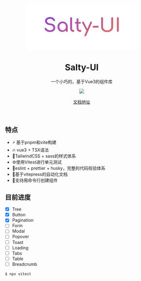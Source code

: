 <p align="center">
<img src="./public/cover.png" height="150">
</p>

<h1 align="center">
Salty-UI
</h1>
<p align="center">
一个小巧的，基于Vue3的组件库
<p>
<p align="center">
  <a href="https://www.npmjs.com/package/salty-ui"><img src="https://img.shields.io/npm/l/salty-ui"></a>
<p>

<p align="center">
<a href="https://cn.vitest.dev">文档地址</a>
</p>


<h4 align="center">

</h4>
<br>

## 特点

- ⚡ 基于pnpm和vite构建
- 🔥 vue3 + TSX语法
- 🎨TailwindCSS + sass的样式体系
- ⚙️使用Vitest进行单元测试
- 🔨eslint + prettier + husky，完整的代码校验体系
- 📜基于vitepress的自动化文档
- 🔳支持用命令行创建组件

## 目前进度
- [x] Tree
- [x] Button
- [x] Pagination
- [ ] Form
- [ ] Modal
- [ ] Popover
- [ ] Toast
- [ ] Loading
- [ ] Tabs
- [ ] Table
- [ ] Breadcrumb

```bash
$ npx vitest
```

